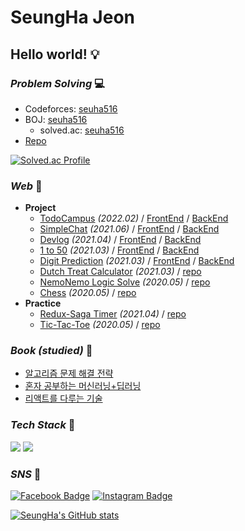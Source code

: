 # SeungHa Jeon
## **Hello world!** :bulb:  

### _Problem Solving_ 💻
* Codeforces: [seuha516](https://codeforces.com/profile/seuha516)  
* BOJ: [seuha516](http://icpc.me/seuha516)
  * solved.ac: [seuha516](https://solved.ac/profile/seuha516)
* [Repo](https://github.com/seuha516/Algorithm)

[![Solved.ac Profile](http://mazassumnida.wtf/api/v2/generate_badge?boj=seuha516)](https://solved.ac/seuha516/)

### _Web_ :memo:
* <b>Project</b>
  * [TodoCampus](https://todocampus.netlify.app/) *(2022.02)* / [FrontEnd](https://github.com/seuha516/TodoCampus_FrontEnd) / [BackEnd](https://github.com/seuha516/TodoCampus_BackEnd)
  * [SimpleChat](https://simplechat-seuha516.netlify.app/) *(2021.06)* / [FrontEnd](https://github.com/seuha516/SimpleChat_FrontEnd) / [BackEnd](https://github.com/seuha516/SimpleChat_BackEnd)
  * [Devlog](https://seungha-devlog.com) *(2021.04)* / [FrontEnd](https://github.com/seuha516/Devlog_FrontEnd) / [BackEnd](https://github.com/seuha516/Devlog_BackEnd)
  * [1 to 50](https://1to50-seuha516.netlify.app/) *(2021.03)* / [FrontEnd](https://github.com/seuha516/1to50_FrontEnd) / [BackEnd](https://github.com/seuha516/1to50_BackEnd)
  * [Digit Prediction](https://digit-prediction-seuha516.netlify.app/) *(2021.03)* / [FrontEnd](https://github.com/seuha516/DigitPredcition_FrontEnd) / [BackEnd](https://github.com/seuha516/DigitPrediction_BackEnd)
  * [Dutch Treat Calculator](https://seuha516.github.io/DutchTreat/DutchTreat.html) *(2021.03)* / [repo](https://github.com/seuha516/DutchTreat)
  * [NemoNemo Logic Solve](https://seuha516.github.io/NemoNemoLogic/NemoNemoLogic.html) *(2020.05)* / [repo](https://github.com/seuha516/NemoNemoLogic)
  * [Chess](https://seungha-devlog-server.xyz:4003/) *(2020.05)* / [repo](https://github.com/seuha516/Chess)
* <b>Practice</b>
  * [Redux-Saga Timer](https://redux-saga-timer-seuha516.netlify.app/) *(2021.04)* / [repo](https://github.com/seuha516/Redux-Saga-Timer)
  * [Tic-Tac-Toe](https://seuha516.github.io/DevelopPractice/TicTacToe/TicTacToe.html) *(2020.05)* / [repo](https://github.com/seuha516/DevelopPractice/tree/main/TicTacToe)

### _Book (studied)_ :scroll:
* [알고리즘 문제 해결 전략](https://github.com/seuha516/Algorithm/tree/main/Algospot)
* [혼자 공부하는 머신러닝+딥러닝](https://github.com/seuha516/MachineLearningPractice)
* [리액트를 다루는 기술](https://github.com/seuha516/ReactPractice)

### _Tech Stack_ :crescent_moon:
<img src="https://img.shields.io/badge/C++--C44242?style=flat-square&logo=C%2B%2B&logoColor=white"/></a>
<img src="https://img.shields.io/badge/Python-3766AB?style=flat-square&logo=Python&logoColor=white"/></a> 

### _SNS_ :rocket:
[![Facebook Badge](https://img.shields.io/badge/-Facebook-1877f2?style=flat-square&logo=facebook&logoColor=white&link=https://www.facebook.com/seuha516)](https://www.facebook.com/seuha516) 
[![Instagram Badge](https://img.shields.io/badge/-Instagram-dd2a7b?style=flat-square&logo=instagram&logoColor=white&link=https://www.instagram.com/jeon.seungha/)](https://www.instagram.com/jeon.seungha/)  

[![SeungHa's GitHub stats](https://github-readme-stats.vercel.app/api?username=seuha516)](https://github.com/anuraghazra/github-readme-stats)
